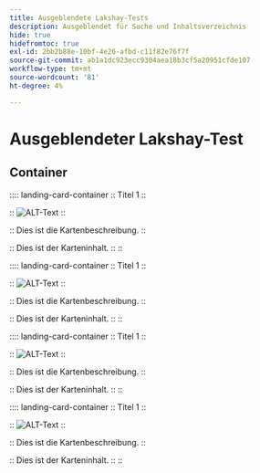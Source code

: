 ```yaml
---
title: Ausgeblendete Lakshay-Tests
description: Ausgeblendet für Suche und Inhaltsverzeichnis
hide: true
hidefromtoc: true
exl-id: 2bb2b88e-10bf-4e26-afbd-c11f82e76f7f
source-git-commit: ab1a1dc923ecc9304aea18b3cf5a20951cfde107
workflow-type: tm+mt
source-wordcount: '81'
ht-degree: 4%

---
```


# Ausgeblendeter Lakshay-Test

## Container

:::: landing-card-container
::
Titel 1
::

::
![ALT-Text](https://experienceleague.adobe.com/en/docs/experience-manager-sites-optimizer/content/media_1173e9b57de6809d27fd2ccd8809bd5cee2437e3d.png?width=2000&amp;format=webply&amp;optimize=medium)
::

::
Dies ist die Kartenbeschreibung.
::

::
Dies ist der Karteninhalt.
::
::

:::: landing-card-container
::
Titel 1
::

::
![ALT-Text](https://experienceleague.adobe.com/en/docs/experience-manager-sites-optimizer/content/media_1173e9b57de6809d27fd2ccd8809bd5cee2437e3d.png?width=2000&amp;format=webply&amp;optimize=medium)
::

::
Dies ist die Kartenbeschreibung.
::

::
Dies ist der Karteninhalt.
::
::

:::: landing-card-container
::
Titel 1
::

::
![ALT-Text](https://experienceleague.adobe.com/en/docs/experience-manager-sites-optimizer/content/media_1173e9b57de6809d27fd2ccd8809bd5cee2437e3d.png?width=2000&amp;format=webply&amp;optimize=medium)
::

::
Dies ist die Kartenbeschreibung.
::

::
Dies ist der Karteninhalt.
::
::

:::: landing-card-container
::
Titel 1
::

::
![ALT-Text](https://experienceleague.adobe.com/en/docs/experience-manager-sites-optimizer/content/media_1173e9b57de6809d27fd2ccd8809bd5cee2437e3d.png?width=2000&amp;format=webply&amp;optimize=medium)
::

::
Dies ist die Kartenbeschreibung.
::

::
Dies ist der Karteninhalt.
::
::
